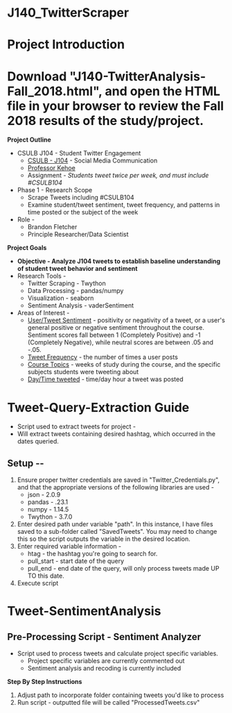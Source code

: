 # J140_TwitterScraper

# Project Introduction
# Download "J140-TwitterAnalysis-Fall_2018.html", and open the HTML file in your browser to review the Fall 2018 results of the study/project.

**Project Outline**
* CSULB J104 - Student Twitter Engagement
    * <u>CSULB - J104</u> - Social Media Communication
    * <u>Professor Kehoe</u>
    * Assignment - <i>Students tweet twice per week, and must include #CSULB104</i>
* Phase 1 - Research Scope
    * Scrape Tweets including #CSULB104
    * Examine student/tweet sentiment, tweet frequency, and patterns in time posted or the subject of the week
* Role - 
   * Brandon Fletcher
   * Principle Researcher/Data Scientist

**Project Goals**
* <b>Objective - Analyze J104 tweets to establish baseline understanding of student tweet behavior and sentiment</b>
* Research Tools - 
    * Twitter Scraping - Twython
    * Data Processing - pandas/numpy
    * Visualization - seaborn
    * Sentiment Analysis - vaderSentiment
* Areas of Interest - 
    * <u>User/Tweet Sentiment</u> - positivity or negativity of a tweet, or a user's general positive or negative sentiment throughout the course. Sentiment scores fall between 1 (Completely Positive) and -1 (Completely Negative), while neutral scores are between .05 and -.05.     
    * <u>Tweet Frequency</u> - the number of times a user posts
    * <u>Course Topics</u> - weeks of study during the course, and the specific subjects students were tweeting about
    * <u>Day/Time tweeted</u> - time/day hour a tweet was posted
    

# Tweet-Query-Extraction Guide
* Script used to extract tweets for project - 
* Will extract tweets containing desired hashtag, which occurred in the dates queried.

## Setup --
1. Ensure proper twitter credentials are saved in "Twitter_Credentials.py", and that the appropriate versions of the following libraries are used - 
    - json - 2.0.9
    - pandas - .23.1
    - numpy - 1.14.5
    - Twython - 3.7.0
2. Enter desired path under variable "path". In this instance, I have files saved to a sub-folder called "SavedTweets". You may need to change this so the script outputs the variable in the desired location.
3. Enter required variable information - 
    * htag - the hashtag you're going to search for.
    * pull_start - start date of the query
    * pull_end - end date of the query, will only process tweets made UP TO this date.
4. Execute script


# Tweet-SentimentAnalysis
## Pre-Processing Script - Sentiment Analyzer

* Script used to process tweets and calculate project specific variables.
    * Project specific variables are currently commented out
    * Sentiment analysis and recoding is currently included

**Step By Step Instructions**
1. Adjust path to incorporate folder containing tweets you'd like to process
2. Run script - outputted file will be called "ProcessedTweets.csv"
